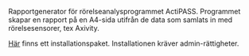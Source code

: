 Rapportgenerator för rörelseanalysprogrammet ActiPASS. Programmet skapar en rapport på en A4-sida utifrån de data som samlats in med rörelsesensorer, tex Axivity.

[Här](https://github.com/UrbanEdstrom/Aktivitetsrapport/raw/master/Installation/Aktivitetsrapport_Setup.msi) finns ett installationspaket. Installationen kräver admin-rättigheter.
